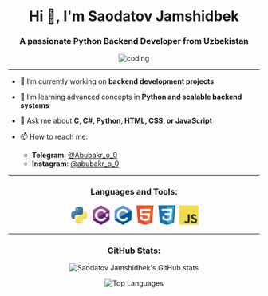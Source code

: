 <h1 align="center">Hi 👋, I'm Saodatov Jamshidbek</h1>
<h3 align="center">A passionate Python Backend Developer from Uzbekistan</h3>

<p align="center">
  <img src="https://media.giphy.com/media/qgQUggAC3Pfv687qPC/giphy.gif" alt="coding" width="600"/>
</p>

---

- 🔭 I’m currently working on **backend development projects**

- 🌱 I’m learning advanced concepts in **Python and scalable backend systems**

- 💬 Ask me about **C, C#, Python, HTML, CSS, or JavaScript**

- 📫 How to reach me:  
  - **Telegram**: [@Abubakr_o_0](https://t.me/Abubakr_o_0)  
  - **Instagram**: [@abubakr_o_0](https://www.instagram.com/abubakr_o_0)

---

<h3 align="center">Languages and Tools:</h3>
<p align="center">
  <a href="https://www.python.org" target="_blank"><img src="https://raw.githubusercontent.com/devicons/devicon/master/icons/python/python-original.svg" alt="Python" width="40" height="40"/></a>
  <a href="https://learn.microsoft.com/en-us/csharp/" target="_blank"><img src="https://raw.githubusercontent.com/devicons/devicon/master/icons/csharp/csharp-original.svg" alt="C#" width="40" height="40"/></a>
  <a href="https://en.wikipedia.org/wiki/C_(programming_language)" target="_blank"><img src="https://raw.githubusercontent.com/devicons/devicon/master/icons/c/c-original.svg" alt="C" width="40" height="40"/></a>
  <a href="https://developer.mozilla.org/en-US/docs/Web/HTML" target="_blank"><img src="https://raw.githubusercontent.com/devicons/devicon/master/icons/html5/html5-original.svg" alt="HTML" width="40" height="40"/></a>
  <a href="https://developer.mozilla.org/en-US/docs/Web/CSS" target="_blank"><img src="https://raw.githubusercontent.com/devicons/devicon/master/icons/css3/css3-original.svg" alt="CSS" width="40" height="40"/></a>
  <a href="https://developer.mozilla.org/en-US/docs/Web/JavaScript" target="_blank"><img src="https://raw.githubusercontent.com/devicons/devicon/master/icons/javascript/javascript-original.svg" alt="JavaScript" width="40" height="40"/></a>
</p>

---

<h3 align="center">GitHub Stats:</h3>
<p align="center">
  <img src="https://github-readme-stats.vercel.app/api?username=rinkuo&show_icons=true&theme=radical" alt="Saodatov Jamshidbek's GitHub stats"/>
</p>
<p align="center">
  <img src="https://github-readme-stats.vercel.app/api/top-langs/?username=rinkuo&layout=compact&theme=radical" alt="Top Languages"/>
</p>
